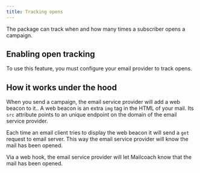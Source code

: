 ```yaml
---
title: Tracking opens
---
```


The package can track when and how many times a subscriber opens a campaign.

## Enabling open tracking

To use this feature, you must configure your email provider to track opens.

## How it works under the hood

When you send a campaign, the email service provider will add a web beacon to it..  A web beacon is an extra `img` tag in the HTML of your mail.  Its `src` attribute points to an unique endpoint on the domain of the email service provider.

Each time an email client tries to display the web beacon it will send a `get` request to email server. This way the email service provider will know the mail has been opened.

Via a web hook, the email service provider will let Mailcoach know that the mail has been opened.
